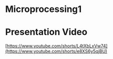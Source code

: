 # Microprocessing1

# Presentation Video

[https://www.youtube.com/shorts/L4tXbLxVw74](https://www.youtube.com/shorts/e8XS6y5qjBU)
